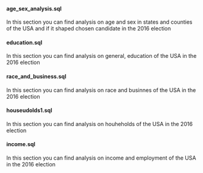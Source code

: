 #### age_sex_analysis.sql
In this section you can find analysis on age and sex in states and counties of the USA and if it shaped chosen candidate in the 2016 election

#### education.sql
In this section you can find analysis on  general, education of the USA in the 2016 election

#### race_and_business.sql
In this section you can find analysis on race and businnes of the USA in the 2016 election

#### houseudolds1.sql
In this section you can find analysis on houheholds of the USA in the 2016 election

#### income.sql
In this section you can find analysis on income and employment of the USA in the 2016 election
